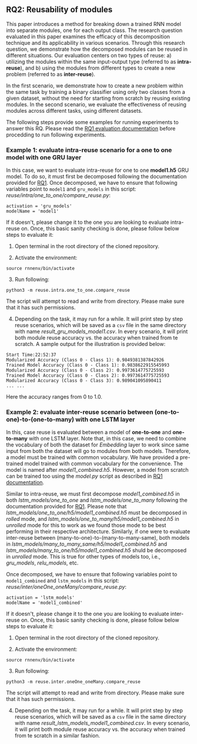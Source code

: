 ## RQ2: Reusability of modules
This paper introduces a method for breaking down a trained RNN model into separate modules, one for each output class. The research question evaluated in this paper examines the efficacy of this decomposition technique and its applicability in various scenarios. Through this research question, we demonstrate how the decomposed modules can be reused in different situations. Our evaluation centers on two types of reuse: a) utilizing the modules within the same input-output type (referred to as **intra-reuse**), and b) using the modules from different types to create a new problem (referred to as **inter-reuse**).

In the first scenario, we demonstrate how to create a new problem within the same task by training a binary classifier using only two classes from a given dataset, without the need for starting from scratch by reusing existing modules. In the second scenario, we evaluate the effectiveness of reusing modules across different tasks, using different datasets.

The following steps provide some examples for running experiments to answer this RQ. Please read the [RQ1 evaluation documentation](/tutorial/evaluate_rq1.md) before procedding to run following experiments.

### Example 1: evaluate intra-reuse scenario for a one to one model with one GRU layer 
In this case, we want to evaluate intra-reuse for one to one **model1.h5** GRU model. To do so, it must first be decomposed following the documentation provided for [RQ1](/tutorial/evaluate_rq1.md). Once decomposed, we have to ensure that following variables point to `model1` and `gru_models` in this script: *reuse/intra/one_to_one/compare_reuse.py*:
```
activation = 'gru_models'
modelName = 'model1'
```
If it doesn't, please change it to the one you are looking to evaluate intra-reuse on. Once, this basic sanity checking is done, please follow below steps to evaluate it:

1. Open terminal in the root directory of the cloned repository. 

2. Activate the environment:
```
source rnnenv/bin/activate
```
3. Run following:
```
python3 -m reuse.intra.one_to_one.compare_reuse
```
The script will attempt to read and write from directory. Please make sure that it has such permissions. 

4. Depending on the task, it may run for a while. It will print step by step reuse scenarios, which will be saved as a `csv` file in the same directory with name *result_gru_models_model1.csv*. In every scenario, it will print both module reuse accuracy vs. the accuracy when trained from te scratch. A sample output for the illustration is provided below:
```
Start Time:22:52:37
Modularized Accuracy (Class 0 - Class 1): 0.9849381387842926
Trained Model Accuracy (Class 0 - Class 1): 0.9838622915545993
Modularized Accuracy (Class 0 - Class 2): 0.9973614775725593
Trained Model Accuracy (Class 0 - Class 2): 0.9973614775725593
Modularized Accuracy (Class 0 - Class 3): 0.989041095890411
... ...
```
Here the accuracy ranges from 0 to 1.0.

### Example 2: evaluate inter-reuse scenario between (one-to-one)-to-(one-to-many) with one LSTM layer 
In this, case reuse is evaluated between a model of **one-to-one** and **one-to-many** with one LSTM layer. Note that, in this case, we need to combine the vocabulary of both the dataset for *Embedding* layer to work since same input from both the dataset will go to modules from both models. Therefore, a model must be trained with common vocabulary. We have provided a pre-trained model trained with common vocabulary for the convenience. The model is named after *model1_combined.h5*. However, a model from scratch can be trained too using the *model.py* script as described in [RQ1 documentation](/tutorial/evaluate_rq1.md).

Similar to intra-reuse, we must first decompose *model1_combined.h5* in both *lstm_models/one_to_one* and *lstm_models/one_to_many* following the documentation provided for [RQ1](/tutorial/evaluate_rq1.md). Please note that *lstm_models/one_to_one/h5/model1_combined.h5* must be decomposed in *rolled* mode, and *lstm_models/one_to_many/h5/model1_combined.h5* in *unrolled* mode for this to work as we found those mode to be best performing in their respective architecture. Similarly, if one were to evaluate inter-reuse between (many-to-one)-to-(many-to-many-same), both models in *lstm_models/many_to_many_same/h5/model1_combined.h5* and *lstm_models/many_to_one/h5/model1_combined.h5* shuld be decomposed in *unrolled* mode. This is true for other types of models too, i.e., *gru_models*, *relu_models*, etc.

Once decomposed, we have to ensure that following variables point to `model1_combined` and `lstm_models` in this script: *reuse/inter/oneOne_oneMany/compare_reuse.py*:
```
activation = 'lstm_models'
modelName = 'model1_combined'
```
If it doesn't, please change it to the one you are looking to evaluate inter-reuse on. Once, this basic sanity checking is done, please follow below steps to evaluate it:

1. Open terminal in the root directory of the cloned repository. 

2. Activate the environment:
```
source rnnenv/bin/activate
```
3. Run following:
```
python3 -m reuse.inter.oneOne_oneMany.compare_reuse
```
The script will attempt to read and write from directory. Please make sure that it has such permissions. 

4. Depending on the task, it may run for a while. It will print step by step reuse scenarios, which will be saved as a `csv` file in the same directory with name *result_lstm_models_model1_combined.csv*. In every scenario, it will print both module reuse accuracy vs. the accuracy when trained from te scratch in a similar fashion.

